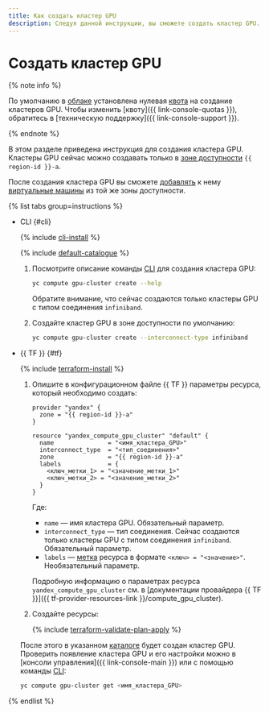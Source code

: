 ```yaml
---
title: Как создать кластер GPU
description: Следуя данной инструкции, вы сможете создать кластер GPU.
---
```


# Создать кластер GPU


{% note info %}

По умолчанию в [облаке](../../../resource-manager/concepts/resources-hierarchy.md#cloud) установлена нулевая [квота](../../concepts/limits.md#compute-quotas) на создание кластеров GPU. Чтобы изменить [квоту]({{ link-console-quotas }}), обратитесь в [техническую поддержку]({{ link-console-support }}).

{% endnote %}

В этом разделе приведена инструкция для создания кластера GPU. Кластеры GPU сейчас можно создавать только в [зоне доступности](../../../overview/concepts/geo-scope.md) `{{ region-id }}-a`.

После создания кластера GPU вы сможете [добавлять](gpu-add-to-cluster.md) к нему [виртуальные машины](../../concepts/vm.md) из той же зоны доступности.

{% list tabs group=instructions %}

- CLI {#cli}

  {% include [cli-install](../../../_includes/cli-install.md) %}

  {% include [default-catalogue](../../../_includes/default-catalogue.md) %}

  1. Посмотрите описание команды [CLI](../../../cli/) для создания кластера GPU:

     ```bash
     yc compute gpu-cluster create --help
     ```

     Обратите внимание, что сейчас создаются только кластеры GPU с типом соединения `infiniband`.
  1. Создайте кластер GPU в зоне доступности по умолчанию:

     ```bash
     yc compute gpu-cluster create --interconnect-type infiniband
     ```

- {{ TF }} {#tf}

  {% include [terraform-install](../../../_includes/terraform-install.md) %}

  1. Опишите в конфигурационном файле {{ TF }} параметры ресурса, который необходимо создать:

     ```hcl
     provider "yandex" {
       zone = "{{ region-id }}-a"
     }

     resource "yandex_compute_gpu_cluster" "default" {
       name               = "<имя_кластера_GPU>"
       interconnect_type  = "<тип_соединения>"
       zone               = "{{ region-id }}-a"
       labels             = {
         <ключ_метки_1> = "<значение_метки_1>"
         <ключ_метки_2> = "<значение_метки_2>"
       }
     }
     ```

     Где:
     * `name` — имя кластера GPU. Обязательный параметр.
     * `interconnect_type` — тип соединения. Сейчас создаются только кластеры GPU с типом соединения `infiniband`. Обязательный параметр.
     * `labels` — [метка](../../../resource-manager/concepts/labels.md) ресурса в формате `<ключ> = "<значение>"`. Необязательный параметр.

     Подробную информацию о параметрах ресурса `yandex_compute_gpu_cluster` см. в [документации провайдера {{ TF }}]({{ tf-provider-resources-link }}/compute_gpu_cluster).
  1. Создайте ресурсы:

     {% include [terraform-validate-plan-apply](../../../_tutorials/_tutorials_includes/terraform-validate-plan-apply.md) %}

  После этого в указанном [каталоге](../../../resource-manager/concepts/resources-hierarchy.md#folder) будет создан кластер GPU. Проверить появление кластера GPU и его настройки можно в [консоли управления]({{ link-console-main }}) или с помощью команды [CLI](../../../cli/):

  ```bash
  yc compute gpu-cluster get <имя_кластера_GPU>
  ```

{% endlist %}